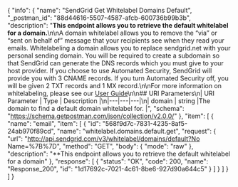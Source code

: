 {
  "info": {
    "name": "SendGrid Get Whitelabel Domains Default",
    "_postman_id": "88d44616-5507-4587-afcb-600736b99b3b",
    "description": "**This endpoint allows you to retrieve the default whitelabel for a domain.**\n\nA domain whitelabel allows you to remove the “via” or “sent on behalf of” message that your recipients see when they read your emails. Whitelabeling a domain allows you to replace sendgrid.net with your personal sending domain. You will be required to create a subdomain so that SendGrid can generate the DNS records which you must give to your host provider. If you choose to use Automated Security, SendGrid will provide you with 3 CNAME records. If you turn Automated Security off, you will be given 2 TXT records and 1 MX record.\n\nFor more information on whitelabeling, please see our [User Guide](https://sendgrid.com/docs/User_Guide/Settings/Whitelabel/index.html)\n\n## URI Parameters\n| URI Parameter   | Type   | Description  |\n|---|---|---|\n| domain | string  |The domain to find a default domain whitelabel for. |",
    "schema": "https://schema.getpostman.com/json/collection/v2.0.0/"
  },
  "item": [
    {
      "name": "email",
      "item": [
        {
          "id": "568f9d7c-7831-4235-8af5-24ab970f89cd",
          "name": "whitelabel.domains.default.get",
          "request": {
            "url": "http://api.sendgrid.com/v3/whitelabel/domains/default?No Name=%7B%7D",
            "method": "GET",
            "body": {
              "mode": "raw"
            },
            "description": "**This endpoint allows you to retrieve the default whitelabel for a domain"
          },
          "response": [
            {
              "status": "OK",
              "code": 200,
              "name": "Response_200",
              "id": "1d17692c-7021-4c61-8be6-927d90a644c5"
            }
          ]
        }
      ]
    }
  ]
}